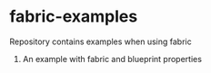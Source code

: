 fabric-examples
===============

Repository contains examples when using fabric



1. An example with fabric and blueprint properties
